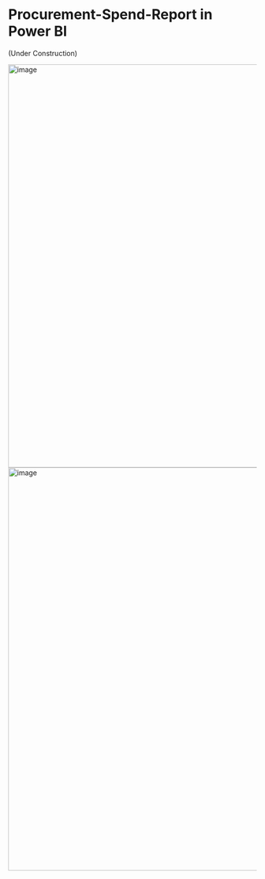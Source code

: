 # Procurement-Spend-Report in Power BI

(Under Construction)

<img width="816" alt="image" src="https://github.com/rcfrazier127/Procurement-Spend-Report-Power-BI/assets/63532077/06de6136-e825-4d9f-9a48-536f6a7de5cb">

<img width="816" alt="image" src="https://github.com/rcfrazier127/Procurement-Spend-Report-Power-BI/assets/63532077/8803e9d8-5f54-4316-80f2-cbb1e58d6074">
